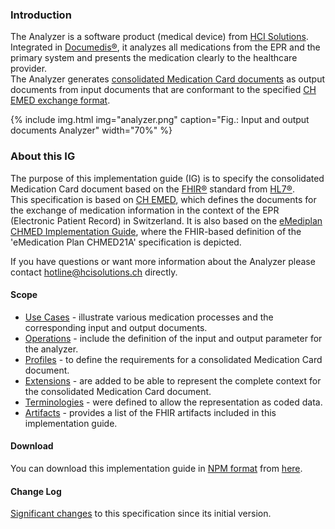### Introduction
The Analyzer is a software product (medical device) from [HCI Solutions](https://www.hcisolutions.ch/de/). Integrated in [Documedis®](https://www.hcisolutions.ch/de/medication-solutions/documedis.php), it analyzes all medications from the EPR and the primary system and presents the medication clearly to the healthcare provider.   
The Analyzer generates [consolidated Medication Card documents](StructureDefinition-analyzer-out-bundle.html) as output documents from input documents that are conformant to the specified [CH EMED exchange format](http://fhir.ch/ig/ch-emed/index.html).

{% include img.html img="analyzer.png" caption="Fig.: Input and output documents Analyzer" width="70%" %}
### About this IG

The purpose of this implementation guide (IG) is to specify the consolidated Medication Card document based on the [FHIR®](https://www.hl7.org/fhir/) standard from [HL7®](https://www.hl7.org/).   
This specification is based on [CH EMED](https://fhir.ch/ig/ch-emed), which defines the documents for the exchange of medication information in the context of the EPR (Electronic Patient Record) in Switzerland. It is also based on the [eMediplan CHMED Implementation Guide](https://chmed.emediplan.ch/fhir/), where the FHIR-based definition of the 'eMedication Plan CHMED21A' specification is depicted.

If you have questions or want more information about the Analyzer please contact <hotline@hcisolutions.ch> directly.

#### Scope
* [Use Cases](usecases.html) - illustrate various medication processes and the corresponding input and output documents.
* [Operations](operations.html) - include the definition of the input and output parameter for the analyzer.
* [Profiles](profiles.html) - to define the requirements for a consolidated Medication Card document.
* [Extensions](extensions.html) - are added to be able to represent the complete context for the consolidated Medication Card document.
* [Terminologies](terminology.html) - were defined to allow the representation as coded data.
* [Artifacts](artifacts.html) - provides a list of the FHIR artifacts included in this implementation guide.

####  Download
You can download this implementation guide in [NPM format](https://confluence.hl7.org/display/FHIR/NPM+Package+Specification) from [here](package.tgz).

#### Change Log
[Significant changes](changelog.html) to this specification since its initial version.
